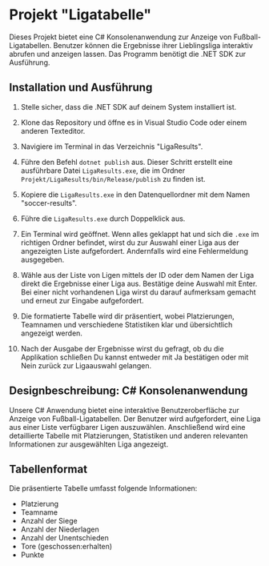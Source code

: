 # Projekt "Ligatabelle"

Dieses Projekt bietet eine C# Konsolenanwendung zur Anzeige von Fußball-Ligatabellen. Benutzer können die Ergebnisse ihrer Lieblingsliga interaktiv abrufen und anzeigen lassen. Das Programm benötigt die .NET SDK zur Ausführung.

## Installation und Ausführung

1. Stelle sicher, dass die .NET SDK auf deinem System installiert ist.
   
2. Klone das Repository und öffne es in Visual Studio Code oder einem anderen Texteditor.
   
3. Navigiere im Terminal in das Verzeichnis "LigaResults".
   
4. Führe den Befehl `dotnet publish` aus. Dieser Schritt erstellt eine ausführbare Datei `LigaResults.exe`, die im Ordner `Projekt/LigaResults/bin/Release/publish` zu finden ist.
   
5. Kopiere die `LigaResults.exe` in den Datenquellordner mit dem Namen "soccer-results".
   
6. Führe die `LigaResults.exe` durch Doppelklick aus.

7. Ein Terminal wird geöffnet. Wenn alles geklappt hat und sich die `.exe` im richtigen Ordner befindet, wirst du zur Auswahl einer Liga aus der angezeigten Liste aufgefordert. Andernfalls wird eine Fehlermeldung ausgegeben.

8. Wähle aus der Liste von Ligen mittels der ID oder dem Namen der Liga direkt die Ergebnisse einer Liga aus. Bestätige deine Auswahl mit Enter. Bei einer nicht vorhandenen Liga wirst du darauf aufmerksam gemacht und erneut zur Eingabe aufgefordert.

9. Die formatierte Tabelle wird dir präsentiert, wobei Platzierungen, Teamnamen und verschiedene Statistiken klar und übersichtlich angezeigt werden.

10. Nach der Ausgabe der Ergebnisse wirst du gefragt, ob du die Applikation schließen Du kannst entweder mit Ja bestätigen oder mit Nein zurück zur Ligaauswahl gelangen.

## Designbeschreibung: C# Konsolenanwendung

Unsere C# Anwendung bietet eine interaktive Benutzeroberfläche zur Anzeige von Fußball-Ligatabellen. Der Benutzer wird aufgefordert, eine Liga aus einer Liste verfügbarer Ligen auszuwählen. Anschließend wird eine detaillierte Tabelle mit Platzierungen, Statistiken und anderen relevanten Informationen zur ausgewählten Liga angezeigt.

## Tabellenformat

Die präsentierte Tabelle umfasst folgende Informationen:

- Platzierung
- Teamname
- Anzahl der Siege
- Anzahl der Niederlagen
- Anzahl der Unentschieden
- Tore (geschossen:erhalten)
- Punkte
